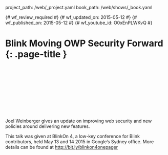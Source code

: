 project_path: /web/_project.yaml
book_path: /web/shows/_book.yaml

{# wf_review_required #}
{# wf_updated_on: 2015-05-12 #}
{# wf_published_on: 2015-05-12 #}
{# wf_youtube_id: O0xEnPLWKvQ #}

# Blink Moving OWP Security Forward {: .page-title }


<div class="video-wrapper">
  <iframe class="devsite-embedded-youtube-video" data-video-id="O0xEnPLWKvQ"
          data-autohide="1" data-showinfo="0" frameborder="0" allowfullscreen>
  </iframe>
</div>

Joel Weinberger gives an update on improving web security and new policies around delivering new features.

This talk was given at BlinkOn 4, a low-key conference for Blink contributors, held May 13 and 14 2015 in Google’s Sydney office. More details can be found at http://bit.ly/blinkon4onepager
